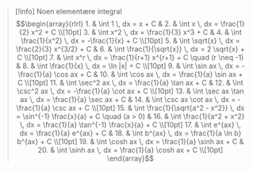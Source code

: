 
> [!info] Noen elementære integral
> $$\begin{array}{rlrl} 1. & \int 1 \, dx = x + C & 2. & \int x \, dx = \frac{1}{2} x^2 + C \\[10pt] 3. & \int x^2 \, dx = \frac{1}{3} x^3 + C & 4. & \int \frac{1}{x^2} \, dx = -\frac{1}{x} + C \\[10pt] 5. & \int \sqrt{x} \, dx = \frac{2}{3} x^{3/2} + C & 6. & \int \frac{1}{\sqrt{x}} \, dx = 2 \sqrt{x} + C \\[10pt] 7. & \int x^r \, dx = \frac{1}{r+1} x^{r+1} + C \quad (r \neq -1) & 8. & \int \frac{1}{x} \, dx = \ln |x| + C \\[10pt] 9. & \int \sin ax \, dx = -\frac{1}{a} \cos ax + C & 10. & \int \cos ax \, dx = \frac{1}{a} \sin ax + C \\[10pt] 11. & \int \sec^2 ax \, dx = \frac{1}{a} \tan ax + C & 12. & \int \csc^2 ax \, dx = -\frac{1}{a} \cot ax + C \\[10pt] 13. & \int \sec ax \tan ax \, dx = \frac{1}{a} \sec ax + C & 14. & \int \csc ax \cot ax \, dx = -\frac{1}{a} \csc ax + C \\[10pt] 15. & \int \frac{1}{\sqrt{a^2 - x^2}} \, dx = \sin^{-1} \frac{x}{a} + C \quad (a > 0) & 16. & \int \frac{1}{a^2 + x^2} \, dx = \frac{1}{a} \tan^{-1} \frac{x}{a} + C \\[10pt] 17. & \int e^{ax} \, dx = \frac{1}{a} e^{ax} + C & 18. & \int b^{ax} \, dx = \frac{1}{a \ln b} b^{ax} + C \\[10pt] 19. & \int \cosh ax \, dx = \frac{1}{a} \sinh ax + C & 20. & \int \sinh ax \, dx = \frac{1}{a} \cosh ax + C \\[10pt] \end{array}$$  

